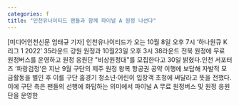 ```yaml
---
categories: f
title: "인천유나이티드 팬들과 함께 파이널 A 원정 나선다"
---
```

[미디어인천신문 엄태규 기자] 인천유나이티드가 오는 10월 8일 오후 7시 ‘하나원큐 K리그 1 2022’ 35라운드 강원 원정과 10월23일 오후 3시 38라운드 전북 원정에 무료 원정버스를 운영하고 원정 응원단 "비상원정대"를 모집한다고 30일 밝혔다.인천 서포터즈 ‘파랑검정’은 지난 9월 구단의 제주 원정 왕복 항공권 공약 이행에 보답해 자발적 모금활동을 벌인 후 이를 구단 홈경기 청소년·어린이 입장객 초청에 써달라고 뜻을 전했다.이에 구단 측은 팬들의 선행에 화답하는 의미에서 파이널 A 무료 원정버스 및 원정 응원단을 운영한
